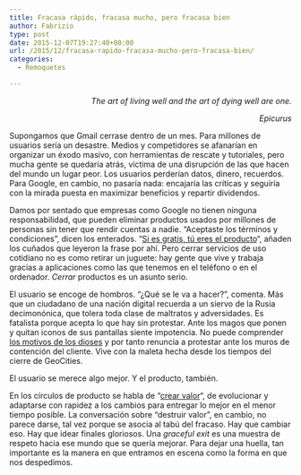 ```yaml
---
title: Fracasa rápido, fracasa mucho, pero fracasa bien
author: Fabrizio
type: post
date: 2015-12-07T19:27:40+00:00
url: /2015/12/fracasa-rapido-fracasa-mucho-pero-fracasa-bien/
categories:
  - Remoquetes

---
```

<div class="copy-paste-block" style="text-align: right;">
  <p>
    <em><span class="bqQuoteLink">The art of living well and the art of dying well are one.</span></em>
  </p>
  
  <div class="bq-aut" style="text-align: right;">
    <em>Epicurus</em>
  </div>
</div>

Supongamos que Gmail cerrase dentro de un mes. Para millones de usuarios sería un desastre. Medios y competidores se afanarían en organizar un éxodo masivo, con herramientas de rescate y tutoriales, pero mucha gente se quedaría atrás, víctima de una disrupción de las que hacen del mundo un lugar peor. Los usuarios perderían datos, dinero, recuerdos. Para Google, en cambio, no pasaría nada: encajaría las críticas y seguiría con la mirada puesta en maximizar beneficios y repartir dividendos.

Damos por sentado que empresas como Google no tienen ninguna responsabilidad, que pueden eliminar productos usados por millones de personas sin tener que rendir cuentas a nadie. &#8220;Aceptaste los términos y condiciones&#8221;, dicen los enterados. &#8220;<a href="http://powazek.com/posts/3229" target="_blank">Si es gratis, tú eres el producto</a>&#8220;, añaden los cuñados que leyeron la frase por ahí. Pero cerrar servicios de uso cotidiano no es como retirar un juguete: hay gente que vive y trabaja gracias a aplicaciones como las que tenemos en el teléfono o en el ordenador. _Cerrar_ productos es un asunto serio.

El usuario se encoge de hombros. &#8220;¿Qué se le va a hacer?&#8221;, comenta. Más que un ciudadano de una nación digital recuerda a un siervo de la Rusia decimonónica, que tolera toda clase de maltratos y adversidades. Es fatalista porque acepta lo que hay sin protestar. Ante los magos que ponen y quitan iconos de sus pantallas siente impotencia. No puede comprender <a href="http://remoquete.com/2015/08/tecnologia-sin-mitologia/" target="_blank">los motivos de los dioses</a> y por tanto renuncia a protestar ante los muros de contención del cliente. Vive con la maleta hecha desde los tiempos del cierre de GeoCities.

El usuario se merece algo mejor. Y el producto, también.

En los círculos de producto se habla de &#8220;<a href="https://en.wikipedia.org/wiki/Value_proposition" target="_blank">crear valor</a>&#8220;, de evolucionar y adaptarse con rapidez a los cambios para entregar lo mejor en el menor tiempo posible. La conversación sobre &#8220;destruir valor&#8221;, en cambio, no parece darse, tal vez porque se asocia al tabú del fracaso. Hay que cambiar eso. Hay que idear finales gloriosos.&nbsp;Una _graceful exit_ es una muestra de respeto hacia ese mundo que se quería mejorar. Para dejar una huella, tan importante es la manera en que entramos en escena como la forma en que nos despedimos.